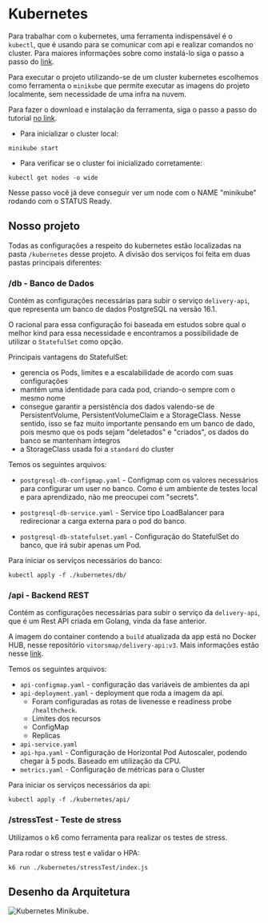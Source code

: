 # Kubernetes

Para trabalhar com o kubernetes, uma ferramenta indispensável é o `kubectl`, que é usando para se comunicar com api e realizar comandos no cluster. Para maiores informações sobre como instalá-lo siga o passo a passo do [link](https://kubernetes.io/docs/tasks/tools/).

Para executar o projeto utilizando-se de um cluster kubernetes escolhemos como ferramenta o `minikube` que permite executar as imagens do projeto localmente, sem necessidade de uma infra na nuvem.

Para fazer o download e instalação da ferramenta, siga o passo a passo do tutorial [no link](https://minikube.sigs.k8s.io/docs/start/).


- Para inicializar o cluster local:

```
minikube start
```

- Para verificar se o cluster foi inicializado corretamente:

```
kubectl get nodes -o wide
```

Nesse passo você já deve conseguir ver um node com o NAME "minikube" rodando com o STATUS Ready.


## Nosso projeto

Todas as configurações a respeito do kubernetes estão localizadas na pasta `/kubernetes` desse projeto. A divisão dos serviços foi feita em duas pastas principais diferentes:


### /db - Banco de Dados

Contém as configurações necessárias para subir o serviço `delivery-api`, que representa um banco de dados PostgreSQL na versão 16.1.

O racional para essa configuração foi baseada em estudos sobre qual o melhor kind para essa necessidade e encontramos a possibilidade de utilizar o `StatefulSet` como opção.

Principais vantagens do StatefulSet:
* gerencia os Pods, limites e a escalabilidade de acordo com suas configurações
* mantém uma identidade para cada pod, criando-o sempre com o mesmo nome
* consegue garantir a persistência dos dados valendo-se de PersistentVolume, PersistentVolumeClaim e a StorageClass. Nesse sentido, isso se faz muito importante pensando em um banco de dado, pois mesmo que os pods sejam "deletados" e "criados", os dados do banco se mantenham íntegros
* a StorageClass usada foi a `standard` do cluster

Temos os seguintes arquivos:
* `postgresql-db-configmap.yaml` - Configmap com os valores necessários para configurar um user no banco. Como é um ambiente de testes local e para aprendizado, não me preocupei com "secrets".

* `postgresql-db-service.yaml` - Service tipo LoadBalancer para redirecionar a carga externa para o pod do banco.

* `postgresql-db-statefulset.yaml` - Configuração do StatefulSet do banco, que irá subir apenas um Pod.

Para iniciar os serviços necessários do banco:
```
kubectl apply -f ./kubernetes/db/
```


### /api - Backend REST

Contém as configurações necessárias para subir o serviço da `delivery-api`, que é um Rest API criada em Golang, vinda da fase anterior.

A imagem do container contendo a `build` atualizada da app está no Docker HUB, nesse repositório `vitorsmap/delivery-api:v3`. Mais informações estão nesse [link](https://hub.docker.com/repository/docker/vitorsmap/delivery-api/general).

Temos os seguintes arquivos:

* `api-configmap.yaml` - configuração das variáveis de ambientes da api
* `api-deployment.yaml` - deployment que roda a imagem da api. 
    * Foram configuradas as rotas de livenesse e readiness probe  `/healthcheck`.
    * Limites dos recursos
    * ConfigMap
    * Replicas
* `api-service.yaml`
* `api-hpa.yaml` - Configuração de Horizontal Pod Autoscaler, podendo chegar à 5 pods. Baseado em utilização da CPU.
* `metrics.yaml` - Configuração de métricas para o Cluster


Para iniciar os serviços necessários da api:
```
kubectl apply -f ./kubernetes/api/
```


### /stressTest - Teste de stress 

Utilizamos o k6 como ferramenta para realizar os testes de stress.

Para rodar o stress test e validar o HPA:

```
k6 run ./kubernetes/stressTest/index.js 
```


## Desenho da Arquitetura

![Kubernetes Minikube](https://github.com/Pos-Tech-Challenge-48/delivery-api/tree/main/kubernetes/images/fiapTech-kubernetes.drawio.png?raw=true).
